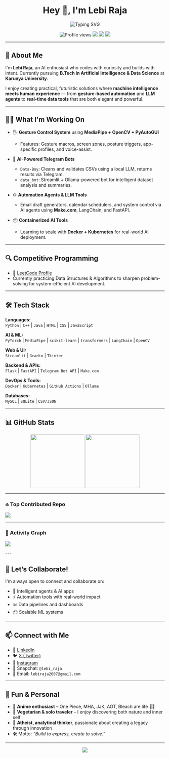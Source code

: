 <h1 align="center">Hey 👋, I'm Lebi Raja</h1>

<p align="center">
  <img src="https://readme-typing-svg.herokuapp.com?font=Fira+Code&weight=600&size=22&pause=1000&center=true&vCenter=true&width=440&lines=AI+%7C+Data+Science+%7C+LLMs+Explorer;Gesture+Control+%7C+Streamlit+Apps+%7C+Bot+Developer;Building+intelligent+tech+with+human+touch" alt="Typing SVG" />
</p>

<p align="center">
  <img src="https://komarev.com/ghpvc/?username=lebiraja&style=flat-square&color=blueviolet" alt="Profile views" />
  <a href="https://leetcode.com/u/6hT5EEP40r/"><img src="https://img.shields.io/badge/LeetCode-Lebi_Raja-orange?style=flat-square&logo=leetcode" /></a>
  <a href="https://www.linkedin.com/in/lebi-raja-c-480b02322/"><img src="https://img.shields.io/badge/LinkedIn-Lebi_Raja-blue?style=flat-square&logo=linkedin" /></a>
  <img src="https://img.shields.io/github/followers/lebiraja?style=flat-square&label=GitHub&logo=github" />
</p>


---

## 🚀 About Me

I'm **Lebi Raja**, an AI enthusiast who codes with curiosity and builds with intent. Currently pursuing **B.Tech in Artificial Intelligence & Data Science** at **Karunya University**.  

I enjoy creating practical, futuristic solutions where **machine intelligence meets human experience** — from **gesture-based automation** and **LLM agents** to **real-time data tools** that are both elegant and powerful.

---

## 👨‍💻 What I'm Working On

- 🖐️ **Gesture Control System** using **MediaPipe + OpenCV + PyAutoGUI**  
  - Features: Gesture macros, screen zones, posture triggers, app-specific profiles, and voice-assist.
  
- 🤖 **AI-Powered Telegram Bots**  
  - `Data-Boy`: Cleans and validates CSVs using a local LLM, returns results via Telegram.  
  - `data_bot`: Streamlit + Ollama-powered bot for intelligent dataset analysis and summaries.

- ⚙️ **Automation Agents & LLM Tools**  
  - Email draft generators, calendar schedulers, and system control via AI agents using **Make.com**, LangChain, and FastAPI.

- 📦 **Containerized AI Tools**  
  - Learning to scale with **Docker + Kubernetes** for real-world AI deployment.

---

## 🔍 Competitive Programming

- 🧠 [LeetCode Profile](https://leetcode.com/u/6hT5EEP40r/)
- Currently practicing Data Structures & Algorithms to sharpen problem-solving for system-efficient AI development.

---

## 🛠 Tech Stack

**Languages:**  
`Python` | `C++` | `Java` | `HTML` | `CSS` | `JavaScript`

**AI & ML:**  
`PyTorch` | `MediaPipe` | `scikit-learn` | `transformers` | `LangChain` | `OpenCV`

**Web & UI:**  
`Streamlit` | `Gradio` | `Tkinter`

**Backend & APIs:**  
`Flask` | `FastAPI` | `Telegram Bot API` | `Make.com`

**DevOps & Tools:**  
`Docker` | `Kubernetes` | `GitHub Actions` | `Ollama`

**Databases:**  
`MySQL` | `SQLite` | `CSV/JSON`

---

## 📊 GitHub Stats

<p align="center">
  <img src="https://github-readme-stats.vercel.app/api?username=lebiraja&show_icons=true&theme=radical" height="170"/>
  <img src="https://github-readme-stats.vercel.app/api/top-langs/?username=lebiraja&layout=compact&theme=radical" height="170"/>
</p>

---


### 🔝 Top Contributed Repo
![](https://github-contributor-stats.vercel.app/api?username=lebiraja&limit=5&theme=tokyonight&combine_all_yearly_contributions=true)



---

### 🚀 Activity Graph  
<p>
  <img src="https://github-readme-activity-graph.vercel.app/graph?username=lebiraja&bg_color=000000&color=00FFAA&line=00FF90&point=FFFFFF&area=true&hide_border=true" />
</p>
---


## 🤝 Let’s Collaborate!

I'm always open to connect and collaborate on:
- 🤖 Intelligent agents & AI apps  
- ⚡ Automation tools with real-world impact  
- 📊 Data pipelines and dashboards  
- 📦 Scalable ML systems

---

## 📫 Connect with Me

- 🔗 [LinkedIn](https://www.linkedin.com/in/lebi-raja-c-480b02322/)  
- 🐦 [X (Twitter)](https://x.com/lebiraja)  
- 📸 [Instagram](https://instagram.com/lebiraja)  
- 👻 Snapchat: `@lebi_raja`  
- 📧 Email: `lebiraja2007@gmail.com`

---

## 🎯 Fun & Personal

- 💬 **Anime enthusiast** – One Piece, MHA, JJK, AOT, Bleach are life 🌊🔥  
- 🍃 **Vegetarian & solo traveler** – I enjoy discovering both nature and inner self  
- 🧠 **Atheist, analytical thinker**, passionate about creating a legacy through innovation  
- 🛠️ Motto: *“Build to express, create to solve.”*

---

<p align="center">
  <img src="https://capsule-render.vercel.app/api?type=waving&color=gradient&height=120&section=footer"/>
</p>
